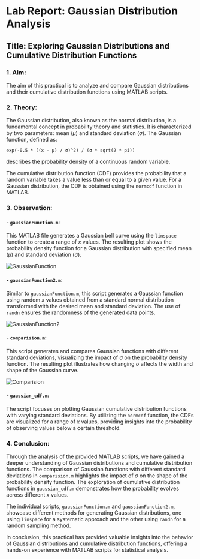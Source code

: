 # Lab Report: Gaussian Distribution Analysis

## Title: Exploring Gaussian Distributions and Cumulative Distribution Functions

### 1. Aim:
The aim of this practical is to analyze and compare Gaussian distributions and their cumulative distribution functions using MATLAB scripts.

### 2. Theory:
The Gaussian distribution, also known as the normal distribution, is a fundamental concept in probability theory and statistics. It is characterized by two parameters: mean (*μ*) and standard deviation (*σ*). The Gaussian function, defined as:
```
exp(-0.5 * ((x - μ) / σ)^2) / (σ * sqrt(2 * pi))
``` 
describes the probability density of a continuous random variable.

The cumulative distribution function (CDF) provides the probability that a random variable takes a value less than or equal to a given value. For a Gaussian distribution, the CDF is obtained using the `normcdf` function in MATLAB.

### 3. Observation:

#### - `gaussianFunction.m`:
This MATLAB file generates a Gaussian bell curve using the `linspace` function to create a range of *x* values. The resulting plot shows the probability density function for a Gaussian distribution with specified mean (*μ*) and standard deviation (*σ*).

![GaussianFunction](lab2-output1-ss.png)



#### - `gaussianFunction2.m`:
Similar to `gaussianFunction.m`, this script generates a Gaussian function using random *x* values obtained from a standard normal distribution transformed with the desired mean and standard deviation. The use of `randn` ensures the randomness of the generated data points.

![GaussianFunction2](lab2-output2-ss.png)


#### - `comparision.m`:
This script generates and compares Gaussian functions with different standard deviations, visualizing the impact of *σ* on the probability density function. The resulting plot illustrates how changing *σ* affects the width and shape of the Gaussian curve.

![Comparision](lab2-output3-ss.png)


#### - `gaussian_cdf.m`:
The script focuses on plotting Gaussian cumulative distribution functions with varying standard deviations. By utilizing the `normcdf` function, the CDFs are visualized for a range of *x* values, providing insights into the probability of observing values below a certain threshold.


### 4. Conclusion:
Through the analysis of the provided MATLAB scripts, we have gained a deeper understanding of Gaussian distributions and cumulative distribution functions. The comparison of Gaussian functions with different standard deviations in `comparision.m` highlights the impact of *σ* on the shape of the probability density function. The exploration of cumulative distribution functions in `gaussian_cdf.m` demonstrates how the probability evolves across different *x* values.

The individual scripts, `gaussianFunction.m` and `gaussianFunction2.m`, showcase different methods for generating Gaussian distributions, one using `linspace` for a systematic approach and the other using `randn` for a random sampling method.

In conclusion, this practical has provided valuable insights into the behavior of Gaussian distributions and cumulative distribution functions, offering a hands-on experience with MATLAB scripts for statistical analysis.
